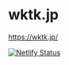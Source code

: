 # wktk.jp

https://wktk.jp/

[![Netlify Status](https://api.netlify.com/api/v1/badges/8ca1101a-35ae-417f-a9d6-b194fb726629/deploy-status)](https://app.netlify.com/sites/wktk/deploys)
